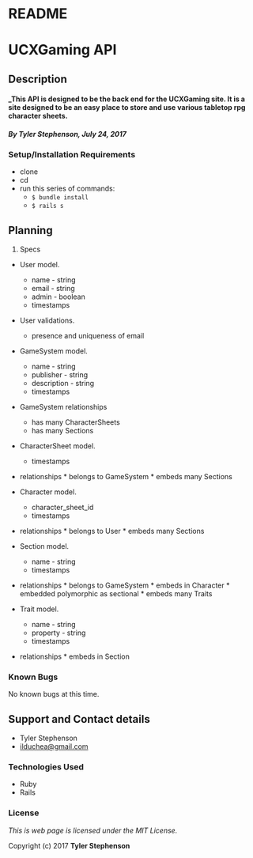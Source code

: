 # README

# UCXGaming API

## Description

#### _**This API is designed to be the back end for the UCXGaming site. It is a site designed to be an easy place to store and use various tabletop rpg character sheets.**

#### _**By Tyler Stephenson, July 24, 2017**_

### Setup/Installation Requirements
* clone <link to repo>
* cd <local repo>
* run this series of commands:
  * `$ bundle install`
  * `$ rails s`

## Planning

1. Specs
  * User model.
    * name - string
    * email - string
    * admin - boolean
    * timestamps
  * User validations.
    * presence and uniqueness of email

  * GameSystem model.
    * name - string
    * publisher - string
    * description - string
    * timestamps
  * GameSystem relationships
    * has many CharacterSheets
    * has many Sections

  * CharacterSheet model.
    * timestamps
  *  relationships
    * belongs to GameSystem
    * embeds many Sections

  * Character model.
    * character_sheet_id
    * timestamps
  *  relationships
    * belongs to User
    * embeds many Sections

  * Section model.
    * name - string
    * timestamps
  *  relationships
    * belongs to GameSystem
    * embeds in Character
    * embedded polymorphic as sectional
    * embeds many Traits

  * Trait model.
    * name - string
    * property - string
    * timestamps
  *  relationships
    * embeds in Section


### Known Bugs
No known bugs at this time.

## Support and Contact details
* Tyler Stephenson
* ilduchea@gmail.com

### Technologies Used

* Ruby
* Rails

### License

*This is web page is licensed under the MIT License.*

Copyright (c) 2017 **Tyler Stephenson**

